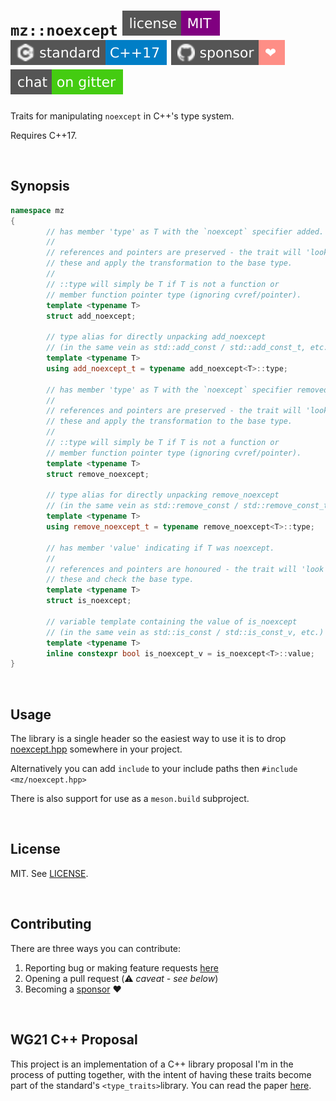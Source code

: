 # `mz::noexcept` [![MIT license](docs/images/badge-license-MIT.svg)](./LICENSE) [![C++17](docs/images/badge-C++17.svg)][cpp_compilers] [![Sponsor](docs/images/badge-sponsor.svg)][sponsor] [![Gitter](docs/images/badge-gitter.svg)][gitter]

Traits for manipulating `noexcept` in C++'s type system.

Requires C++17.

<br>

## Synopsis

```cpp
namespace mz
{
        // has member 'type' as T with the `noexcept` specifier added.
        //
        // references and pointers are preserved - the trait will 'look through'
        // these and apply the transformation to the base type.
        //
        // ::type will simply be T if T is not a function or
        // member function pointer type (ignoring cvref/pointer).
        template <typename T>
        struct add_noexcept;

        // type alias for directly unpacking add_noexcept
        // (in the same vein as std::add_const / std::add_const_t, etc.)
        template <typename T>
        using add_noexcept_t = typename add_noexcept<T>::type;

        // has member 'type' as T with the `noexcept` specifier removed.
        //
        // references and pointers are preserved - the trait will 'look through'
        // these and apply the transformation to the base type.
        //
        // ::type will simply be T if T is not a function or
        // member function pointer type (ignoring cvref/pointer).
        template <typename T>
        struct remove_noexcept;

        // type alias for directly unpacking remove_noexcept
        // (in the same vein as std::remove_const / std::remove_const_t, etc.)
        template <typename T>
        using remove_noexcept_t = typename remove_noexcept<T>::type;

        // has member 'value' indicating if T was noexcept.
        //
        // references and pointers are honoured - the trait will 'look through'
        // these and check the base type.
        template <typename T>
        struct is_noexcept;

        // variable template containing the value of is_noexcept
        // (in the same vein as std::is_const / std::is_const_v, etc.)
        template <typename T>
        inline constexpr bool is_noexcept_v = is_noexcept<T>::value;
}
```

<br>

## Usage

The library is a single header so the easiest way to use it is to drop [noexcept.hpp] somewhere in your project.

Alternatively you can add `include` to your include paths then `#include <mz/noexcept.hpp>`

There is also support for use as a `meson.build` subproject.

<br>

## License

MIT. See [LICENSE](LICENSE).

<br>

## Contributing

There are three ways you can contribute:

1. Reporting bug or making feature requests [here](https://github.com/marzer/noexcept/issues/new)
2. Opening a pull request (⚠&#xFE0F; _caveat - see below_)
3. Becoming a [sponsor] ❤&#xFE0F;

<br>

## WG21 C++ Proposal

This project is an implementation of a C++ library proposal I'm in the process of
putting together, with the intent of having these traits become part of the standard's
`<type_traits>`library. You can read the paper [here](https://marzer.github.io/noexcept/).

[noexcept.hpp]: include/mz/noexcept.hpp
[license]: ./LICENSE
[cpp_compilers]: https://en.cppreference.com/w/cpp/compiler_support
[gitter]: https://gitter.im/marzer/community
[sponsor]: https://github.com/sponsors/marzer
